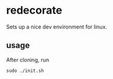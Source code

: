 # redecorate
Sets up a nice dev environment for linux.

## usage

After cloning, run

``
sudo ./init.sh
``
